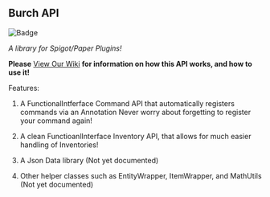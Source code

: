## Burch API
![Badge](https://api.codiga.io/project/29792/score/svg)

*A library for Spigot/Paper Plugins!*

**Please** [View Our Wiki](https://github.com/Burchard36/BurchAPI/wiki) **for information on how this API works, and how to use it!**

Features:

1. A FunctionalIntferface Command API that automatically registers commands via an Annotation
   Never worry about forgetting to register your command again!

2. A clean FunctioanlInterface Inventory API, that allows for much easier handling of Inventories!

3. A Json Data library (Not yet documented)

4. Other helper classes such as EntityWrapper, ItemWrapper, and MathUtils (Not yet documented)
